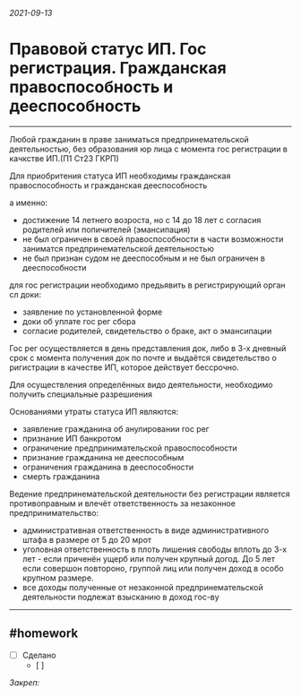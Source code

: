 *2021-09-13*

# Правовой статус ИП. Гос регистрация. Гражданская правоспособность и дееспособность

---

Любой гражданин в праве заниматься предпринемательской деятельностью, без образования юр лица с момента гос регистрации в качкстве ИП.(П1 Ст23 ГКРП)

Для приобритения статуса ИП необходимы гражданская правоспособность и гражданская дееспособность

а именно:
- достижение 14 летнего возроста, но с 14 до 18 лет с согласия родителей или попичителей (эмансипация)
- не был ограничен в своей правоспособности в части возможности заниматся предпринемательской деятельностью
- не был признан судом не дееспособным и не был ограничен в дееспособности

для гос регистрации необходимо предьявить в регистрирующий орган сл доки:
- заявление по установленной форме
- доки об уплате гос рег сбора
- согласие родителей, свидетельство о браке, акт о эмансипации

Гос рег осуществляется в день представления док, либо в 3-х дневный срок с момента получения док по почте и выдаётся свидетельство о ригистрации в качестве ИП, которое действует бессрочно.

Для осуществления определённых видо деятельности, необходимо получить специальные разрешиения

Основаниями утраты статуса ИП являются:
- заявление гражданина об анулировании гос рег
- признание ИП банкротом
- ограничение предпринимательской правоспособности
- признание гражданина не дееспособным
- ограничения гражданина в дееспособности
- смерть гражданина

Ведение предпринемательской деятельности без регистрации является противоправным и влечёт ответственность за незаконное предпринимательство:
- административная ответственность в виде административного штафа в размере от 5 до 20 мрот
- уголовная ответственность в плоть лишения свободы вплоть до 3-х лет - если приченён ущерб или получен крупный догод. До 5 лет если совершон повтороно, группой лиц или получен доход в особо крупном размере.
- все доходы полученные от незаконной предпринемательской деятельности подлежат взысканию в доход гос-ву
---

##    #homework

- [ ]  Сделано
	- [ ] 

_Закреп:_
